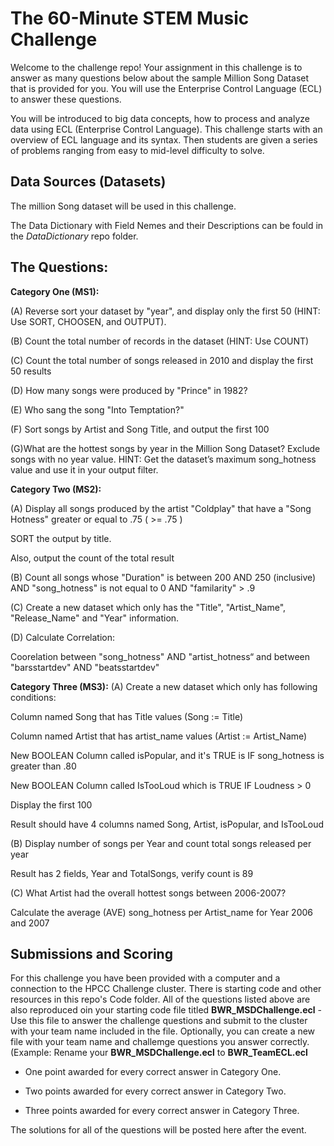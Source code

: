 # The 60-Minute STEM Music Challenge
Welcome to the challenge repo! Your assignment in this challenge is to answer as many questions below about the sample Million Song Dataset that is provided for you.
You will use the Enterprise Control Language (ECL) to answer these questions.

You will be introduced to big data concepts, how to process and analyze data using ECL (Enterprise Control Language). This challenge starts with an overview of ECL language and its syntax. Then students are given a series of problems ranging from easy to mid-level difficulty to solve. 

## Data Sources (Datasets)

The million Song dataset will be used in this challenge.

The Data Dictionary with Field Nemes and their Descriptions can be fould in the *DataDictionary* repo folder.

## The Questions:

**Category One (MS1):**

(A) Reverse sort your dataset by "year", and display only the first 50 (HINT: Use SORT, CHOOSEN, and OUTPUT). 

(B) Count the total number of records in the dataset (HINT: Use COUNT)  

(C) Count the total number of songs released in 2010 and display the first 50 results

(D) How many songs were produced by "Prince" in 1982?

(E) Who sang the song "Into Temptation?"

(F) Sort songs by Artist and Song Title, and output the first 100

(G)What are the hottest songs by year in the Million Song Dataset? Exclude songs with no year value. HINT: Get the dataset’s maximum song_hotness value and use it in your output filter.


**Category Two (MS2):**

(A) Display all songs produced by the artist "Coldplay" that have a "Song Hotness" greater or equal to .75 ( >= .75 )

SORT the output by title.

Also, output the count of the total result

(B) Count all songs whose "Duration" is between 200 AND 250 (inclusive) AND "song_hotness" is not equal to 0 AND "familarity" > .9

(C) Create a new dataset which only has the "Title", "Artist_Name", "Release_Name" and "Year" information.

(D) Calculate Correlation:

Coorelation between "song_hotness" AND "artist_hotness“ and between "barsstartdev" AND "beatsstartdev"


**Category Three (MS3):**
(A) Create a new dataset which only has following conditions:

Column named Song that has Title values (Song := Title)

Column named Artist that has artist_name values (Artist := Artist_Name)

New BOOLEAN Column called isPopular, and it's TRUE is IF song_hotness is greater than .80

New BOOLEAN Column called IsTooLoud which is TRUE IF Loudness > 0

Display the first 100

Result should have 4 columns named Song, Artist, isPopular, and IsTooLoud

(B) Display number of songs per Year and count total songs released per year

Result has 2 fields, Year and TotalSongs, verify count is 89

(C) What Artist had the overall hottest songs between 2006-2007?

Calculate the average (AVE) song_hotness per Artist_name for Year 2006 and 2007

## Submissions and Scoring

For this challenge you have been provided with a computer and a connection to the HPCC Challenge cluster. There is starting code and other resources in this repo's Code folder.
All of the questions listed above are also reproduced oin your starting code file titled **BWR_MSDChallenge.ecl** - Use this file to answer the challenge questions and submit to the cluster with your team name included in the file.
Optionally, you can create a new file with your team name and challemge questions you answer correctly. (Example: Rename your **BWR_MSDChallenge.ecl** to **BWR_TeamECL.ecl**

- One point awarded for every correct answer in Category One.

- Two points awarded for every correct answer in Category Two.

- Three points awarded for every correct answer in Category Three.


The solutions for all of the questions will be posted here after the event.



